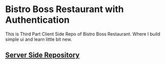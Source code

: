 # Bistro Boss Restaurant with Authentication

This is Third Part Client Side Repo of Bistro Boss Restaurant. Where I build simple ui and learn little bit new.

## [Server Side Repository](https://github.com/ahnaf4D/bistro-boss-restaurant-auth-server)
